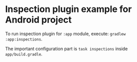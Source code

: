 # Inspection plugin example for Android project

To run inspection plugin for `:app` module, execute: `gradlew :app:inspections`.

The important configuration part is `task inspections` inside `app/build.gradle`.
 